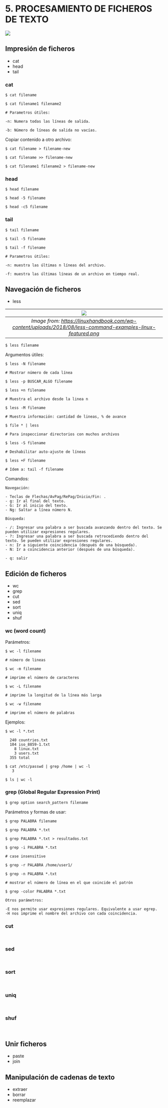 # 5. PROCESAMIENTO DE FICHEROS DE TEXTO #

![](images/5/nano.png)

## Impresión de ficheros ##

- cat
- head
- tail

### cat

```console
$ cat filename
```

```console
$ cat filename1 filename2
```

```console
# Parametros útiles:

-n: Numera todas las líneas de salida.

-b: Número de líneas de salida no vacías.
```

Copiar contenido a otro archivo:

```console
$ cat filename > filename-new
```

```console
$ cat filename >> filename-new
```

```console
$ cat filename1 filename2 > filename-new
```

### head

```console
$ head filename
```
```console
$ head -5 filename
```
```console
$ head -c5 filename
```

### tail

```console
$ tail filename
```

```console
$ tail -5 filename
```

```console
$ tail -f filename
```

```console
# Parametros útiles:

-n: muestra las últimas n líneas del archivo.

-f: muestra las últimas líneas de un archivo en tiempo real.
```

## Navegación de ficheros ##

- less

| ![](images/5/less-command-examples-linux-featured.png) | 
|:--:| 
| *Image from: https://linuxhandbook.com/wp-content/uploads/2018/08/less-command-examples-linux-featured.png* |

```console
$ less filename
```

Argumentos útiles:

```console
$ less -N filename

# Mostrar número de cada línea
```

```console
$ less -p BUSCAR_ALGO filename
```

```console
$ less +n filename

# Muestra el archivo desde la linea n
```

```console
$ less -M filename

# Muestra información: cantidad de lineas, % de avance
```

```console
$ file * | less

# Para inspeccionar directorios con muchos archivos
```

```console
$ less -S filename

# Deshabilitar auto-ajuste de líneas
```

```console
$ less +F filename

# Idem a: tail -f filename
```

Comandos:
```console
Navegación:

- Teclas de Flechas/AvPag/RePag/Inicio/Fin: .
- g: Ir al final del texto. 
- G: Ir al inicio del texto. 
- Ng: Saltar a línea número N.

Búsqueda:

- /: Ingresar una palabra a ser buscada avanzando dentro del texto. Se pueden utilizar expresiones regulares.
- ?: Ingresar una palabra a ser buscada retrocediendo dentro del texto. Se pueden utilizar expresiones regulares.
- n: Ir a siguiente coincidencia (después de una búsqueda).
- N: Ir a coincidencia anterior (después de una búsqueda).

- q: salir
```

## Edición de ficheros ##

- wc
- grep
- cut
- sed
- sort
- uniq
- shuf


### wc (word count) 

Parámetros:

```console
$ wc -l filename

# número de lineas 
```

```console
$ wc -m filename

# imprime el número de caracteres
```

```console
$ wc -L filename

# imprime la longitud de la línea más larga
```

```console
$ wc -w filename

# imprime el número de palabras
```

Ejemplos:

```console
$ wc -l *.txt

  240 countries.txt
  104 iso_8859-1.txt
    8 linux.txt
    3 users.txt
  355 total
```

```console
$ cat /etc/passwd | grep /home | wc -l 
   3
```

```console
$ ls | wc -l
```

### grep (Global Regular Expression Print)

```console
$ grep option search_pattern filename
```

Parámetros y formas de usar:

```console
$ grep PALABRA filename
```

```console
$ grep PALABRA *.txt
```

```console
$ grep PALABRA *.txt > resultados.txt
```

```console
$ grep -i PALABRA *.txt

# case insensitive
```

```console
$ grep -r PALABRA /home/user1/
```

```console
$ grep -n PALABRA *.txt

# mostrar el número de línea en el que coincide el patrón
```

```console
$ grep -color PALABRA *.txt
```

```console
Otros parámetros:

-E nos permite usar expresiones regulares. Equivalente a usar egrep.
-H nos imprime el nombre del archivo con cada coincidencia.
```

### cut

```console

```

```console

```

### sed

```console

```

```console

```

### sort

```console

```

```console

```

### uniq

```console

```

```console

```

### shuf

```console

```

```console

```

## Unir ficheros ##

- paste
- join

## Manipulación de cadenas de texto ##

- extraer
- borrar
- reemplazar

